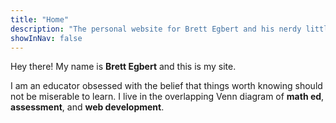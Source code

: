 ```yaml
---
title: "Home"
description: "The personal website for Brett Egbert and his nerdy little projects."
showInNav: false
---
```


Hey there! My name is **Brett Egbert** and this is my site.

I am an educator obsessed with the belief that things worth knowing should not be miserable to learn. I live in the overlapping Venn diagram of **math ed**, **assessment**, and **web development**.
